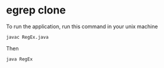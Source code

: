 # egrep clone

To run the application, run this command in your unix machine 

```sh 
javac RegEx.java 
```
Then 
```sh 
java RegEx
```